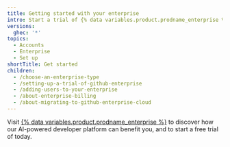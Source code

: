 ```yaml
---
title: Getting started with your enterprise
intro: Start a trial of {% data variables.product.prodname_enterprise %}, add users, and discover billing and migrations.
versions:
  ghec: '*'
topics:
  - Accounts
  - Enterprise
  - Set up
shortTitle: Get started
children:
  - /choose-an-enterprise-type
  - /setting-up-a-trial-of-github-enterprise
  - /adding-users-to-your-enterprise
  - /about-enterprise-billing
  - /about-migrating-to-github-enterprise-cloud
---
```


Visit [{% data variables.product.prodname_enterprise %}](https://github.com/enterprise) to discover how our AI-powered developer platform can benefit you, and to start a free trial of today.
